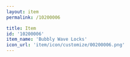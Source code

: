 ```yaml
---
layout: item
permalink: /10200006

title: Item
id: '10200006'
item_name: 'Bubbly Wave Locks'
icon_url: 'item/icon/customize/00200006.png'
---
```

